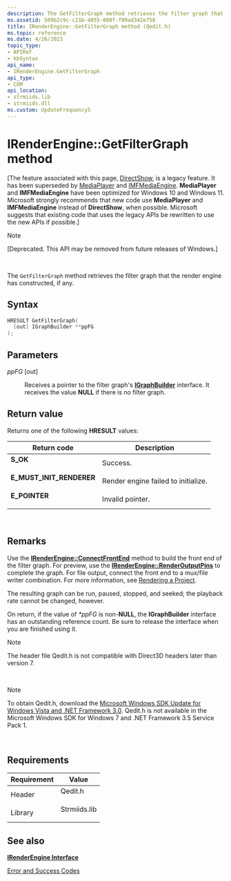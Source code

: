 ```yaml
---
description: The GetFilterGraph method retrieves the filter graph that the render engine has constructed, if any.
ms.assetid: 509b2c9c-c21b-4855-880f-f09ad342e758
title: IRenderEngine::GetFilterGraph method (Qedit.h)
ms.topic: reference
ms.date: 4/26/2023
topic_type: 
- APIRef
- kbSyntax
api_name: 
- IRenderEngine.GetFilterGraph
api_type: 
- COM
api_location: 
- strmiids.lib
- strmiids.dll
ms.custom: UpdateFrequency5
---
```


# IRenderEngine::GetFilterGraph method

\[The feature associated with this page, [DirectShow](/windows/win32/directshow/directshow), is a legacy feature. It has been superseded by [MediaPlayer](/uwp/api/Windows.Media.Playback.MediaPlayer) and [IMFMediaEngine](/windows/win32/api/mfmediaengine/nn-mfmediaengine-imfmediaengine). **MediaPlayer** and **IMFMediaEngine** have been optimized for Windows 10 and Windows 11. Microsoft strongly recommends that new code use **MediaPlayer** and **IMFMediaEngine** instead of **DirectShow**, when possible. Microsoft suggests that existing code that uses the legacy APIs be rewritten to use the new APIs if possible.\]

> [!Note]  
> \[Deprecated. This API may be removed from future releases of Windows.\]

 

The `GetFilterGraph` method retrieves the filter graph that the render engine has constructed, if any.

## Syntax


```C++
HRESULT GetFilterGraph(
  [out] IGraphBuilder **ppFG
);
```



## Parameters

<dl> <dt>

*ppFG* \[out\]
</dt> <dd>

Receives a pointer to the filter graph's [**IGraphBuilder**](/windows/desktop/api/Strmif/nn-strmif-igraphbuilder) interface. It receives the value **NULL** if there is no filter graph.

</dd> </dl>

## Return value

Returns one of the following **HRESULT** values:



| Return code                                                                                            | Description                                    |
|--------------------------------------------------------------------------------------------------------|------------------------------------------------|
| <dl> <dt>**S\_OK**</dt> </dl>                   | Success.<br/>                            |
| <dl> <dt>**E\_MUST\_INIT\_RENDERER**</dt> </dl> | Render engine failed to initialize.<br/> |
| <dl> <dt>**E\_POINTER**</dt> </dl>              | Invalid pointer.<br/>                    |



 

## Remarks

Use the [**IRenderEngine::ConnectFrontEnd**](irenderengine-connectfrontend.md) method to build the front end of the filter graph. For preview, use the [**IRenderEngine::RenderOutputPins**](irenderengine-renderoutputpins.md) to complete the graph. For file output, connect the front end to a mux/file writer combination. For more information, see [Rendering a Project](rendering-a-project.md).

The resulting graph can be run, paused, stopped, and seeked; the playback rate cannot be changed, however.

On return, if the value of *\*ppFG* is non-**NULL**, the **IGraphBuilder** interface has an outstanding reference count. Be sure to release the interface when you are finished using it.

> [!Note]  
> The header file Qedit.h is not compatible with Direct3D headers later than version 7.

 

> [!Note]  
> To obtain Qedit.h, download the [Microsoft Windows SDK Update for Windows Vista and .NET Framework 3.0](https://msdn.microsoft.com/windowsvista/bb980924.aspx). Qedit.h is not available in the Microsoft Windows SDK for Windows 7 and .NET Framework 3.5 Service Pack 1.

 

## Requirements



| Requirement | Value |
|--------------------|-----------------------------------------------------------------------------------------|
| Header<br/>  | <dl> <dt>Qedit.h</dt> </dl>      |
| Library<br/> | <dl> <dt>Strmiids.lib</dt> </dl> |



## See also

<dl> <dt>

[**IRenderEngine Interface**](irenderengine.md)
</dt> <dt>

[Error and Success Codes](error-and-success-codes.md)
</dt> </dl>

 

 




